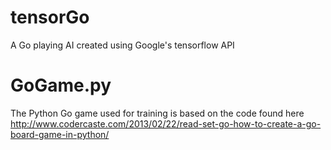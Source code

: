 # tensorGo
A Go playing AI created using Google's tensorflow API

# GoGame.py
The Python Go game used for training is based on the code found here
http://www.codercaste.com/2013/02/22/read-set-go-how-to-create-a-go-board-game-in-python/